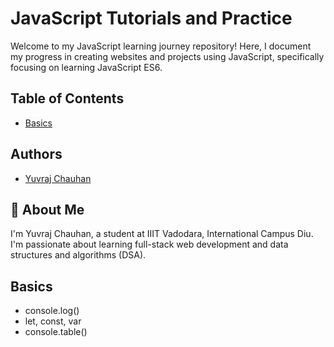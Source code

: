 # JavaScript Tutorials and Practice

Welcome to my JavaScript learning journey repository! Here, I document my progress in creating websites and projects using JavaScript, specifically focusing on learning JavaScript ES6.

## Table of Contents

- [Basics](#basics)

## Authors

- [Yuvraj Chauhan](https://github.com/YuvrajChauhan1303/)

## 🚀 About Me

I'm Yuvraj Chauhan, a student at IIIT Vadodara, International Campus Diu. I'm passionate about learning full-stack web development and data structures and algorithms (DSA).

## Basics

- console.log()
- let, const, var
- console.table()